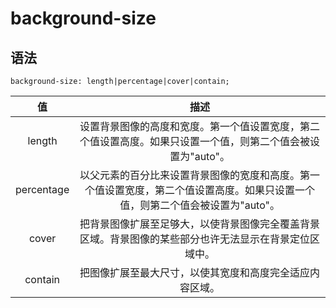 # background-size

## 语法

```
background-size: length|percentage|cover|contain;
```



| 值        | 描述    |
| :--------:   | :-----:   |
| length        | 设置背景图像的高度和宽度。第一个值设置宽度，第二个值设置高度。如果只设置一个值，则第二个值会被设置为"auto"。     | 
| percentage        | 以父元素的百分比来设置背景图像的宽度和高度。第一个值设置宽度，第二个值设置高度。如果只设置一个值，则第二个值会被设置为"auto"。     | 
| cover        | 把背景图像扩展至足够大，以使背景图像完全覆盖背景区域。背景图像的某些部分也许无法显示在背景定位区域中。| 
| contain | 把图像扩展至最大尺寸，以使其宽度和高度完全适应内容区域。 |
